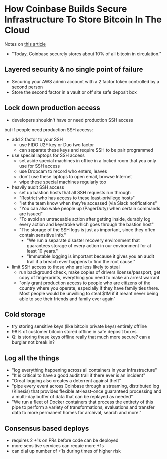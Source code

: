 # How Coinbase Builds Secure Infrastructure To Store Bitcoin In The Cloud

Notes on [this article](https://blog.coinbase.com/how-coinbase-builds-secure-infrastructure-to-store-bitcoin-in-the-cloud-30a6504e40ba)

- "Today, Coinbase securely stores about 10% of all bitcoin in circulation."

## Layered security & no single point of failure

- Securing your AWS admin account with a 2 factor token controlled by a second person
- Store the second factor in a vault or off site safe deposit box

## Lock down production access

- developers shouldn't have or need production SSH access

but if people need production SSH access:

- add 2 factor to your SSH
  - use FIDO U2F key or Duo two factor
  - can separate these keys and require SSH to be pair programmed
- use special laptops for SSH access
  - set aside special machines in office in a locked room that you only use for SSH access
  - use Dropcam to record who enters, leaves
  - don't use these laptops to open email, browse Internet
  - wipe these special machines regularly too
- heavily audit SSH access
  - set up bastion hosts that all SSH requests run through
  - "Restrict who has access to these least-privilege hosts"
  - "let the team know when they’re accessed (via Slack notifications"
  - "You can also wake people up (PagerDuty) when certain commands are issued"
  - "To avoid an untraceable action after getting inside, durably log every action and keystroke which goes through the bastion host"
  - "The storage of the SSH logs is just as important, since they often contain sensitive info."
    - "We run a separate disaster recovery environment that guarantees storage of every action in our environment for at least 10 years."
    - "Immutable logging is important because it gives you an audit trail if a breach ever happens to find the root cause."
- limit SSH access to those who are less likely to steal
  - run background check, make copies of drivers license/passport, get copy of fingerprints, everything you need to make an arrest warrant
  - "only grant production access to people who are citizens of the country where you operate, especially if they have family ties there. Most people would be unwilling to steal \$1M if it meant never being able to see their friends and family ever again"

## Cold storage

- try storing sensitive keys (like bitcoin private keys) entirely offline
- 98% of customer bitcoin stored offline in safe deposit boxes
- Q: is storing these keys offline really that much more secure? can a burglar not break in?

## Log all the things

- "log everything happening across all containers in your infrastructure"
- "It is critical to have a good audit trail if there ever is an incident"
- "Great logging also creates a deterrent against theft"
- "pipe every event across Coinbase through a streaming, distributed log (Kinesis) that provides flexible at-least-once guaranteed processing and a multi-day buffer of data that can be replayed as needed"
- "We run a fleet of Docker containers that process the entirety of this pipe to perform a variety of transformations, evaluations and transfer data to more permanent homes for archival, search and more."

## Consensus based deploys

- requires 2 +1s on PRs before code can be deployed
- more sensitive services can requie more +1s
- can dial up number of +1s during times of higher risk
